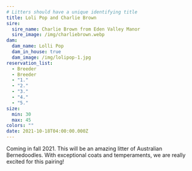 ```yaml
---
# Litters should have a unique identifying title
title: Loli Pop and Charlie Brown
sire:
  sire_name: Charlie Brown from Eden Valley Manor
  sire_image: /img/charliebrown.webp
dam:
  dam_name: Lolli Pop
  dam_in_house: true
  dam_image: /img/lolipop-1.jpg
reservation_list:
  - Breeder
  - Breeder
  - "1."
  - "2."
  - "3."
  - "4."
  - "5."
size:
  min: 30
  max: 45
colors: ""
date: 2021-10-18T04:00:00.000Z
---
```

Coming in fall 2021. This will be an amazing litter of Australian Bernedoodles. With exceptional coats and temperaments, we are really excited for this pairing!